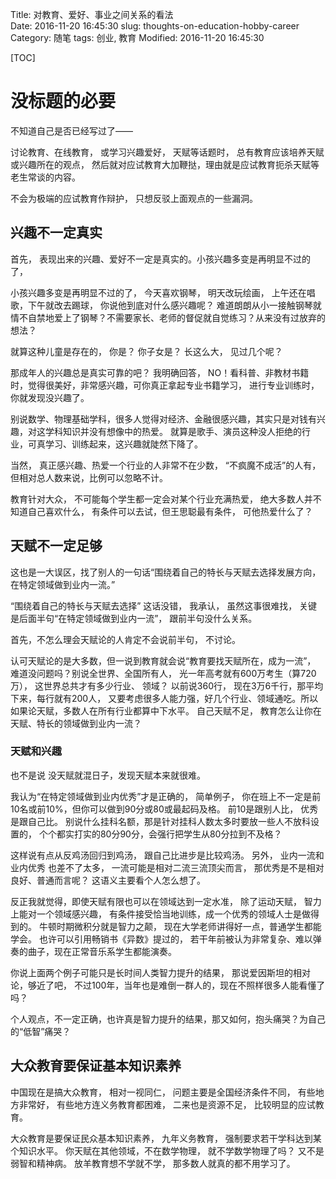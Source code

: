 Title: 对教育、爱好、事业之间关系的看法  
Date: 2016-11-20 16:45:30
slug: thoughts-on-education-hobby-career  
Category: 随笔
tags: 创业, 教育
Modified: 2016-11-20 16:45:30

[TOC]

# 没标题的必要

不知道自己是否已经写过了——

讨论教育、在线教育， 或学习兴趣爱好， 天赋等话题时， 总有教育应该培养天赋或兴趣所在的观点， 然后就对应试教育大加鞭挞，理由就是应试教育扼杀天赋等老生常谈的内容。

不会为极端的应试教育作辩护， 只想反驳上面观点的一些漏洞。

## 兴趣不一定真实

首先， 表现出来的兴趣、爱好不一定是真实的。小孩兴趣多变是再明显不过的了，

小孩兴趣多变是再明显不过的了， 今天喜欢钢琴， 明天改玩绘画， 上午还在唱歌，下午就改去踢球， 你说他到底对什么感兴趣呢？ 难道朗朗从小一接触钢琴就情不自禁地爱上了钢琴？不需要家长、老师的督促就自觉练习？从来没有过放弃的想法？

就算这种儿童是存在的， 你是？ 你子女是？ 长这么大， 见过几个呢？

那成年人的兴趣总是真实可靠的吧？ 我明确回答， NO！看科普、非教材书籍时，觉得很美好，非常感兴趣，可你真正拿起专业书籍学习， 进行专业训练时， 你就发现没兴趣了。

别说数学、物理基础学科，很多人觉得对经济、金融很感兴趣，其实只是对钱有兴趣，对这学科知识并没有想像中的热爱。 就算是歌手、演员这种没人拒绝的行业，可真学习、训练起来，这兴趣就陡然下降了。

当然， 真正感兴趣、热爱一个行业的人非常不在少数， “不疯魔不成活”的人有，但相对总人数来说，比例可以忽略不计。

教育针对大众， 不可能每个学生都一定会对某个行业充满热爱， 绝大多数人并不知道自己喜欢什么， 有条件可以去试，但王思聪最有条件， 可他热爱什么了？

## 天赋不一定足够

这也是一大误区，找了别人的一句话“围绕着自己的特长与天赋去选择发展方向，在特定领域做到业内一流。”

“围绕着自己的特长与天赋去选择” 这话没错， 我承认， 虽然这事很难找， 关键是后面半句“在特定领域做到业内一流”， 跟前半句没什么关系。

首先，不怎么理会天赋论的人肯定不会说前半句， 不讨论。

认可天赋论的是大多数，但一说到教育就会说“教育要找天赋所在，成为一流”， 难道没问题吗？别说全世界、全国所有人， 光一年高考就有600万考生（算720万）， 这世界总共才有多少行业、 领域？ 以前说360行， 现在3万6千行，那平均下来，每行就有200人， 又要考虑很多人能力强，好几个行业、领域通吃。所以如果论天赋，多数人在所有行业都算中下水平。 自己天赋不足， 教育怎么让你在天赋、特长的领域做到业内一流？

### 天赋和兴趣

也不是说 没天赋就混日子，发现天赋本来就很难。

我认为“在特定领域做到业内优秀”才是正确的， 简单例子， 你在班上不一定是前10名或前10%，但你可以做到90分或80或最起码及格。 前10是跟别人比， 优秀是跟自己比。 别说什么挂科名额，那是针对挂科人数太多时要放一些人不放科设置的， 个个都实打实的80分90分，会强行把学生从80分拉到不及格？

这样说有点从反鸡汤回归到鸡汤， 跟自己比进步是比较鸡汤。 另外， 业内一流和业内优秀 也差不了太多， 一流可能是相对二流三流顶尖而言，  那优秀是不是相对良好、普通而言呢？ 这语义主要看个人怎么想了。

反正我就觉得，即使天赋有限也可以在领域达到一定水准， 除了运动天赋， 智力上能对一个领域感兴趣， 有条件接受恰当地训练，成一个优秀的领域人士是做得到的。 牛顿时期微积分就是智力之颠， 现在大学老师讲得好一点，普通学生都能学会。 也许可以引用畅销书《异数》提过的， 若干年前被认为非常复杂、难以弹奏的曲子，现在正常音乐系学生都能演奏。

你说上面两个例子可能只是长时间人类智力提升的结果， 那说爱因斯坦的相对论，够近了吧， 不过100年，当年也是难倒一群人的，现在不照样很多人能看懂了吗？

个人观点，不一定正确，也许真是智力提升的结果，那又如何，抱头痛哭？为自己的“低智”痛哭？

## 大众教育要保证基本知识素养

中国现在是搞大众教育， 相对一视同仁， 问题主要是全国经济条件不同， 有些地方非常好， 有些地方连义务教育都困难， 二来也是资源不足， 比较明显的应试教育。

大众教育是要保证民众基本知识素养， 九年义务教育， 强制要求若干学科达到某个知识水平。 你天赋在其他领域，不在数学物理， 就不学数学物理了吗？ 又不是弱智和精神病。 放羊教育想不学就不学， 那多数人就真的都不用学习了。
